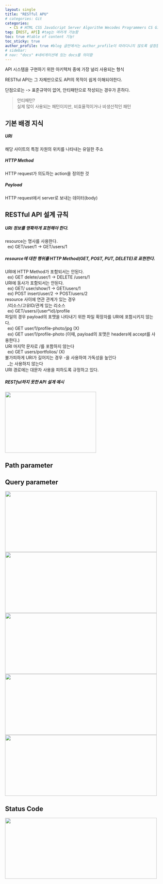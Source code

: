 ```yaml
---
layout: single
title: "RESTful APU"
# categories: Git
categories:
  - CS # HTML CSS JavaScript Server Algorithm Wecodes Programmers CS Github Blog
tag: [REST, API] #tag는 여러개 가능함
toc: true #table of content 기능!
toc_sticky: true
author_profile: true #blog 글안에서는 author_profile이 따라다니지 않도록 설정함
# sidebar:
# nav: "docs" #네비게이션에 있는 docs를 의미함
---
```


API 시스템을 구현하기 위한 아키텍처 중에 가장 널리 사용되는 형식

RESTful API는 그 자체만으로도 API의 목적이 쉽게 이해되야한다.

단점으로는 -> 표준규약이 없어, 안티패턴으로 작성되는 경우가 흔하다.

> 안티패턴?  
> 실제 많이 사용되는 패턴이지만, 비효율적이거나 비생산적인 패턴

## 기본 배경 지식

##### URI

해당 사이트의 특정 자원의 위치를 나타내는 유일한 주소

##### HTTP Method

HTTP request가 의도하는 action을 정의한 것

##### Payload

HTTP request에서 server로 보내는 데이터(body)

## RESTful API 설계 규칙

##### URI 정보를 명확하게 표현해야 한다.

resource는 명사를 사용한다.  
&nbsp; ex) GET/user/1 -> GET/users/1

##### resource에 대한 행위를 HTTP Method(GET, POST, PUT, DELETE)로 표현한다.

URI에 HTTP Method가 포함되서는 안된다.  
&nbsp; ex) GET delete/user/1 -> DELETE /users/1  
URI에 동사가 포함되서는 안된다.  
&nbsp; ex) GET/ user/show/1 -> GET/users/1  
&nbsp; ex) POST insert/user/2 -> POST/users/2  
resource 사이에 연관 관계가 있는 경우  
&nbsp; /리소스/고유ID/관계 있는 리소스  
&nbsp; ex) GET/users/{user\*id}/profile  
파일의 경우 payload의 포맷을 나타내기 위한 파일 확장자를 URI에 포함시키지 않는다.  
&nbsp; ex) GET user/1/profile-photo/jpg (X)  
&nbsp; ex) GET user/1/profile-photo (이때, payload의 포맷은 headers에 accept를 사용한다.)  
URI 마지막 문자로 /를 포함하지 않는다  
&nbsp; ex) GET users/portfolios/ (X)  
불가피하게 URI가 길어지는 경우 -을 사용하여 가독성을 높인다  
&nbsp; \_는 사용하지 않는다  
URI 경로에는 대문자 사용을 피하도록 규정하고 있다.

##### RESTful하지 못한 API 설계 예시

<img src="https://user-images.githubusercontent.com/87808288/156532749-c9168d30-7ca5-4258-a190-a0bc95815f26.png" width="300" height="200">

## Path parameter

## Query parameter

<img src="https://user-images.githubusercontent.com/87808288/156530859-9bdfcd2a-1fa5-4207-8bba-bb7498e0936a.png" width="500" height="200">

<img src="https://user-images.githubusercontent.com/87808288/156531480-7adac8a0-3524-43bb-aa11-ac188b355632.png" width="500" height="200">

<img src="https://user-images.githubusercontent.com/87808288/156531682-297228b8-dfcb-4e4a-9e53-3805ec5d6e53.png" width="500" height="200">

<img src="https://user-images.githubusercontent.com/87808288/156533027-cd544f02-9323-465e-8b65-09f2b4f7db0f.png" width="500" height="200">

<img src="https://user-images.githubusercontent.com/87808288/156533246-5190f2e4-d14a-4e00-a80c-34f3a3ecc77e.png" width="500" height="200">

## Status Code

<img src="https://user-images.githubusercontent.com/87808288/156533414-6c35ad40-bace-4d7b-b470-2a6cb064baf3.png" width="500" height="200">

<!-- ### 2. Link 넣기

```

유형 1: (설명어를 입력) : [gunhee's coding blog](https://gunhee-jeong.github.io/)
유형 2: (URL 자동연결) : <https://gunhee-jeong.github.io/>
유형 3: (동일 파일 내 '문단으로 이동') : [1. Header로 이동](###-1-header)

```

유형 1: (설명어를 입력) : [gunhee's coding blog](https://gunhee-jeong.github.io/)
유형 2: (URL 자동연결) : <https://gunhee-jeong.github.io/>
유형 3: (동일 파일 내 '문단으로 이동') : [1. Header로 이동](#1-header)
유형 3의 방법

1. 특수문자를 제거
2. 스페이스는 -로 바꾸고
3. 대문자는 소문자로!
   그래서 ### 1. Header -> #1-header

## Link: [google][https://www.google.com/]

### 3. 수평선

```

---

```

---

### 4. 라인 바꾸기

```

스페이스바를 2번 눌러주면 다음칸으로
이동할 수 있어요!

```

---

스페이스바를 2번 눌러주면
다음칸으로 이동할 수 있어요!

### 5. list 만들기

```

1. 1번
2. 2번
3. 3번

- 순서없는 list
  - 순서없는 list
    - 순서없는 list

```

1. 1번
2. 2번
3. 3번

- 순서없는 list
  - 순서없는 list
    - 순서없는 list

---

### 6. font 관련

```

**진하게** -> 볼드
_기울여서_ -> 이탤릭체
~~취소선~~ -> 취소선

<ul>밑줄넣기</ul> -> 밑줄
<span style="color:red">빨간 글씨</span> -> 글자색
이것이 `인라인` 입니다 -> 인라인 코드
```

**진하게** -> 볼드
_기울여서_ -> 이탤릭체
~~취소선~~ -> 취소선
<u>밑줄넣기</u> -> 밑줄
<span style="color:red">빨간 글씨</span>
이것이 `인라인` 입니다 -> 인라인 코드

---

### 7. 인용구문

```
> coding
>
> > JavaScript
> >
> > > 내가 프짱!
```

> coding
>
> > JavaScript
> >
> > > 내가 프짱!

---

### 8. 이미지 삽입

```
유형1: ('사이즈를 조절' -> HTML 태그 사용) : <img src="https://gunhee-jeong.github.io/assets/images/blogLogo.png" width="300" height="200">
유형2: (이미지 삽입 후 -> 링크 걸기)
[![이미지](https://gunhee-jeong.github.io/assets/images/blogLogo/blogLogo.png)](https://gunhee-jeong.github.io/)
```

유형1: ('사이즈를 조절' -> HTML 태그 사용) : <img src="https://gunhee-jeong.github.io/assets/images/blogLogo.png" width="300" height="200">
유형2: (이미지 삽입 후 -> 링크 걸기)
[![이미지](https://gunhee-jeong.github.io/assets/images/blogLogo.png)](https://gunhee-jeong.github.io/)

### 9. 표 만들기

```
||국어|영어|
| :--- | ---: | :--: |
|건희 | 100점 | 100점
|철수 | 100점 | 100점
```

|      |  국어 | 영어  |
| :--- | ----: | :---: |
| 건희 | 100점 | 100점 |
| 철수 | 100점 | 100점 |

> - header를 넣고 싶은 경우 ---을 사용하고 :을 이용하여 정렬에 사용함!

### 10. 토글 만들기

```
<details>
<summary>여기를 누르세요</summary>
<div markdown="1">
숨겨진 내용
</div>
</details>
```

<details>
<summary>여기를 누르세요</summary>
<div markdown="1">
숨겨진 내용
</div>
</details> -->
